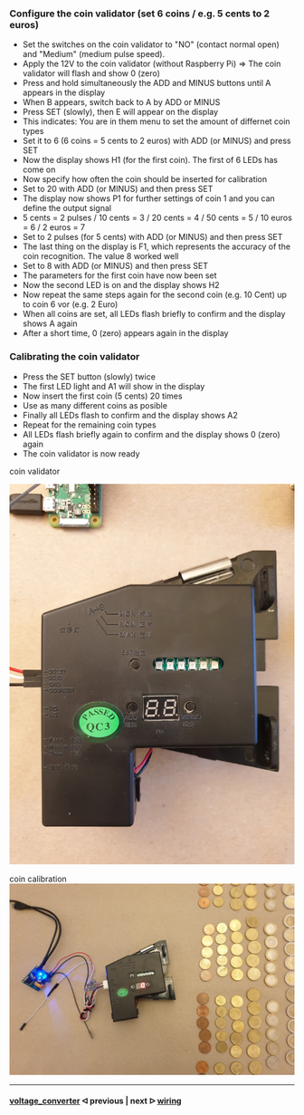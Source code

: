 ### Configure the coin validator (set 6 coins / e.g. 5 cents to 2 euros)

- Set the switches on the coin validator to "NO" (contact normal open) and "Medium" (medium pulse speed).
- Apply the 12V to the coin validator (without Raspberry Pi) => The coin validator will flash and show 0 (zero)
- Press and hold simultaneously the ADD and MINUS buttons until A appears in the display
- When B appears, switch back to A by ADD or MINUS
- Press SET (slowly), then E will appear on the display
- This indicates: You are in them menu to set the amount of differnet coin types 
- Set it to 6 (6 coins = 5 cents to 2 euros) with ADD (or MINUS) and press SET
- Now the display shows H1 (for the first coin). The first of 6 LEDs has come on
- Now specify how often the coin should be inserted for calibration
- Set to 20 with ADD (or MINUS) and then press SET
- The display now shows P1 for further settings of coin 1 and you can define the output signal
- 5 cents = 2 pulses / 10 cents = 3 / 20 cents = 4 / 50 cents = 5 / 10 euros = 6 / 2 euros = 7
- Set to 2 pulses (for 5 cents) with ADD (or MINUS) and then press SET
- The last thing on the display is F1, which represents the accuracy of the coin recognition. The value 8 worked well
- Set to 8 with ADD (or MINUS) and then press SET
- The parameters for the first coin have now been set 
- Now the second LED is on and the display shows H2
- Now repeat the same steps again for the second coin (e.g. 10 Cent) up to coin 6 vor (e.g. 2 Euro)
- When all coins are set, all LEDs flash briefly to confirm and the display shows A again
- After a short time, 0 (zero) appears again in the display

### Calibrating the coin validator

- Press the SET button (slowly) twice
- The first LED light and A1 will show in the display
- Now insert the first coin (5 cents) 20 times
- Use as many different coins as posible
- Finally all LEDs flash to confirm and the display shows A2
- Repeat for the remaining coin types
- All LEDs flash briefly again to confirm and the display shows 0 (zero) again
- The coin validator is now ready

coin validator

<img src="../pictures/coin_validator_closeup.jpg" width="600">

coin calibration
![coin calibration](../pictures/coin_validator_calibration.jpg)

---

#### [voltage_converter](/docs/guide/voltage_converter.md)  ᐊ  previous | next  ᐅ  [wiring](/docs/guide/wiring.md)

